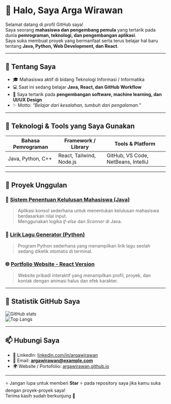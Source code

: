 # 👋 Halo, Saya Arga Wirawan  

Selamat datang di profil GitHub saya!  
Saya seorang **mahasiswa dan pengembang pemula** yang tertarik pada dunia **pemrograman, teknologi, dan pengembangan aplikasi**.  
Saya suka membuat proyek yang bermanfaat serta terus belajar hal baru tentang **Java, Python, Web Development, dan React**.

---

## 🚀 Tentang Saya
- 🎓 Mahasiswa aktif di bidang Teknologi Informasi / Informatika  
- 💻 Saat ini sedang belajar **Java, React, dan GitHub Workflow**  
- 🌱 Saya tertarik pada **pengembangan software, machine learning, dan UI/UX Design**  
- ✨ Motto: *“Belajar dari kesalahan, tumbuh dari pengalaman.”*  

---

## 🧰 Teknologi & Tools yang Saya Gunakan
| Bahasa Pemrograman | Framework / Library | Tools & Platform |
|--------------------|---------------------|------------------|
| Java, Python, C++  | React, Tailwind, Node.js | GitHub, VS Code, NetBeans, IntelliJ |

---

## 📂 Proyek Unggulan
### 🧮 [Sistem Penentuan Kelulusan Mahasiswa (Java)](https://github.com/username/kelulusan-mahasiswa)
> Aplikasi konsol sederhana untuk menentukan kelulusan mahasiswa berdasarkan nilai input.  
> Menggunakan logika *if-else* dan *Scanner* di Java.  

### 🎵 [Lirik Lagu Generator (Python)](https://github.com/username/lirik-lagu-generator)
> Program Python sederhana yang menampilkan lirik lagu seolah sedang diketik otomatis di terminal.  

### 🌐 [Portfolio Website - React Version](https://github.com/username/portfolio-react)
> Website pribadi interaktif yang menampilkan profil, proyek, dan kontak dengan animasi halus dan efek karakter.  

---

## 🧠 Statistik GitHub Saya
![GitHub stats](https://github-readme-stats.vercel.app/api?username=ArgaWirawan&show_icons=true&theme=tokyonight)  
![Top Langs](https://github-readme-stats.vercel.app/api/top-langs/?username=ArgaWirawan&layout=compact&theme=tokyonight)

---

## 📫 Hubungi Saya
- 💼 LinkedIn: [linkedin.com/in/argawirawan](https://linkedin.com/in/argawirawan)  
- 📧 Email: **argawirawan@example.com**  
- 🌍 Website / Portofolio: [argawirawan.github.io](https://argawirawan.github.io)

---

⭐ Jangan lupa untuk memberi **Star** ⭐ pada repository saya jika kamu suka dengan proyek-proyek saya!  
Terima kasih sudah berkunjung 🙌
